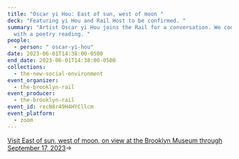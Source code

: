 ```yaml
---
title: "Oscar yi Hou: East of sun, west of moon "
deck: "Featuring yi Hou and Rail Host to be confirmed. "
summary: "Artist Oscar yi Hou joins the Rail for a conversation. We conclude
  with a poetry reading. "
people:
  - person: " oscar-yi-hou"
date: 2023-06-01T14:38:00-0500
end_date: 2023-06-01T14:38:00-0500
collections:
  - the-new-social-environment
event_organizer:
  - the-brooklyn-rail
event_producer:
  - the-brooklyn-rail
event_id: recN8r49H4HYCllcm
event_platform:
  - zoom
---
```

[V﻿isit East of sun, west of moon, on view at the Brooklyn Museum through September 17, 2023](https://www.brooklynmuseum.org/exhibitions/oscar_yi_hou)→